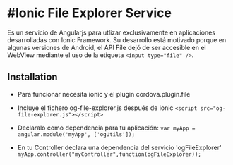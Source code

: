 
#Ionic File Explorer Service
============================

Es un servicio de Angularjs para utlizar exclusivamente en aplicaciones desarrolladas con Ionic Framework. Su desarrollo está motivado porque en algunas versiones de Android, el API File dejó de ser accesible en el WebView mediante el uso de la etiqueta `<input type="file" />`.

## Installation

- Para funcionar necesita ionic y el plugin cordova.plugin.file
- Incluye el fichero og-file-explorer.js después de ionic
	`<script src="og-file-explorer.js"></script>`

- Declaralo como dependencia para tu aplicación:
	`var myApp = angular.module('myApp', ['ogUtils']);`

- En tu Controller declara una dependencia del servicio 'ogFileExplorer'
	`myApp.controller("myController",function(ogFileExplorer));`